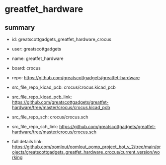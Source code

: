 # greatfet_hardware
 
## summary 
* id: greatscottgadgets_greatfet_hardware_crocus
* user: greatscottgadgets
* name: greatfet_hardware
* board: crocus
* repo: https://github.com/greatscottgadgets/greatfet-hardware
* src_file_repo_kicad_pcb: crocus/crocus.kicad_pcb
* src_file_repo_kicad_pcb_link: https://github.com/greatscottgadgets/greatfet-hardware/tree/master/crocus/crocus.kicad_pcb


* src_file_repo_sch: crocus/crocus.sch
* src_file_repo_sch_link: https://github.com/greatscottgadgets/greatfet-hardware/tree/master/crocus/crocus.sch
* full details link: https://github.com/oomlout/oomlout_oomp_project_bot_v_2/tree/main/projects/greatscottgadgets_greatfet_hardware_crocus/current_version/working  






